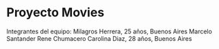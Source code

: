 # Proyecto Movies
Integrantes del equipo:
Milagros Herrera, 25 años, Buenos Aires
Marcelo Santander
Rene Chumacero
Carolina Diaz, 28 años, Buenos Aires